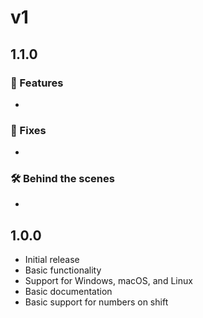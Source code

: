 
# v1
## 1.1.0
### 🌟 Features
- 

### 💪 Fixes
- 

### 🛠️ Behind the scenes
- 

## 1.0.0
- Initial release
- Basic functionality
- Support for Windows, macOS, and Linux
- Basic documentation
- Basic support for numbers on shift